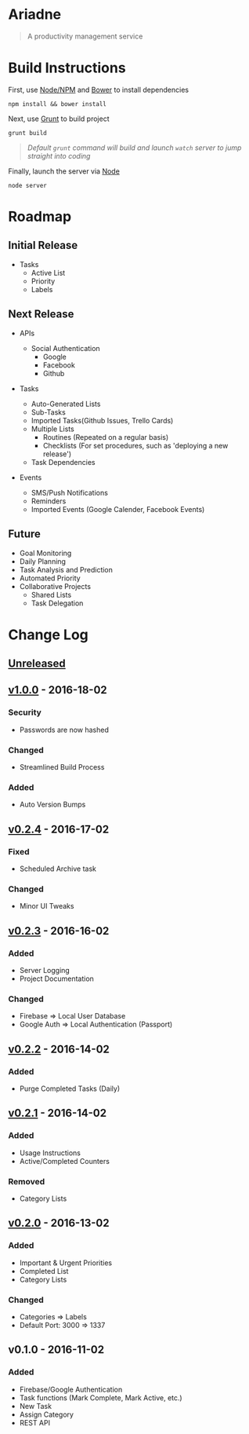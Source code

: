 # Ariadne
> A productivity management service

# Build Instructions

First, use [Node/NPM](https://nodejs.org/) and [Bower](http://bower.io/) to install dependencies

```
npm install && bower install
```

Next, use [Grunt](http://gruntjs.com/) to build project

```
grunt build
```
> *Default `grunt` command will build and launch `watch` server to jump straight into coding*

Finally, launch the server via [Node](https://nodejs.org/)

```
node server
```

# Roadmap
## Initial Release

- Tasks
  - Active List
  - Priority
  - Labels

## Next Release

- APIs
  - Social Authentication
    - Google
    - Facebook
    - Github
- Tasks
  - Auto-Generated Lists
  - Sub-Tasks
  - Imported Tasks(Github Issues, Trello Cards)
  - Multiple Lists
    - Routines (Repeated on a regular basis)
    - Checklists (For set procedures, such as 'deploying a new release')
  - Task Dependencies

- Events
  - SMS/Push Notifications
  - Reminders
  - Imported Events (Google Calender, Facebook Events)

## Future

  - Goal Monitoring
  - Daily Planning
  - Task Analysis and Prediction
  - Automated Priority
  - Collaborative Projects
    - Shared Lists
    - Task Delegation

# Change Log

## [Unreleased]

## [v1.0.0] - 2016-18-02
### Security
- Passwords are now hashed

### Changed
- Streamlined Build Process

### Added
- Auto Version Bumps

## [v0.2.4] - 2016-17-02
### Fixed
- Scheduled Archive task

### Changed
- Minor UI Tweaks

## [v0.2.3] - 2016-16-02
### Added
- Server Logging
- Project Documentation

### Changed
- Firebase => Local User Database
- Google Auth => Local Authentication (Passport)

## [v0.2.2] - 2016-14-02
### Added
- Purge Completed Tasks (Daily)

## [v0.2.1] - 2016-14-02
### Added
- Usage Instructions
- Active/Completed Counters

### Removed
- Category Lists

## [v0.2.0] - 2016-13-02
### Added
- Important & Urgent Priorities
- Completed List
- Category Lists

### Changed
- Categories => Labels
- Default Port: 3000 => 1337

## v0.1.0 - 2016-11-02
### Added
- Firebase/Google Authentication
- Task functions (Mark Complete, Mark Active, etc.)
- New Task
- Assign Category
- REST API

[Unreleased]: https://github.com/DaJoker29/ariadne/compare/v1.0.0...HEAD
[v1.0.0]: https://github.com/DaJoker29/ariadne/compare/v0.2.4...v1.0.0
[v0.2.4]: https://github.com/DaJoker29/ariadne/compare/v0.2.3...v0.2.4
[v0.2.3]: https://github.com/DaJoker29/ariadne/compare/v0.2.2...v0.2.3
[v0.2.2]: https://github.com/DaJoker29/ariadne/compare/v0.2.1...v0.2.2
[v0.2.1]: https://github.com/DaJoker29/ariadne/compare/v0.2.0...v0.2.1
[v0.2.0]: https://github.com/DaJoker29/ariadne/compare/v0.1.0...v0.2.0
